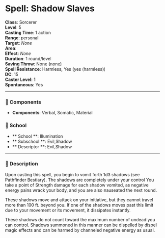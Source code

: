 
# Spell: Shadow Slaves
**Class**: Sorcerer  
**Level**: 5  
**Casting Time**: 1 action  
**Range**: personal  
**Target**: _None_  
**Area**:   
**Effect**: _None_  
**Duration**: 1 round/level  
**Saving Throw**: None (none)  
**Spell Resistance**: Harmless, Yes (yes (harmless))  
**DC**: 15  
**Caster Level**: 1  
**Spontaneous**: Yes

---

### 🔮 Components
- **Components**: Verbal, Somatic, Material

### 🏫 School
- ** School **: Illumination
- ** Subschool **: Evil,Shadow
- ** Descriptor **: Evil,Shadow
---

### 📜 Description
Upon casting this spell, you begin to vomit forth 1d3 shadows (see Pathfinder Bestiary). The shadows are completely under your control You take a point of Strength damage for each shadow vomited, as negative energy pains wrack your body, and you are also nauseated the next round.

These shadows move and attack on your initiative, but they cannot travel more than 100 ft. beyond you. If one of the shadows moves past this limit due to your movement or its movement, it dissipates instantly.

These shadows do not count toward the maximum number of undead you can control. Shadows summoned in this manner can be dispelled by dispel magic effects and can be harmed by channeled negative energy as usual.
